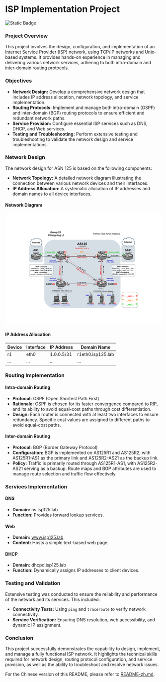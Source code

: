 # ISP Implementation Project

![Static Badge](https://img.shields.io/badge/%E4%B8%AD%E6%96%87-zh?logoColor=%23C8161E&link=README-zh.md)

### Project Overview

This project involves the design, configuration, and implementation of an Internet Service Provider (ISP) network, using TCP/IP networks and Unix-based systems. It provides hands-on experience in managing and delivering various network services, adhering to both intra-domain and inter-domain routing protocols.

### Objectives

- **Network Design:** Develop a comprehensive network design that includes IP address allocation, network topology, and service implementation.
- **Routing Protocols:** Implement and manage both intra-domain (OSPF) and inter-domain (BGP) routing protocols to ensure efficient and redundant network paths.
- **Service Provision:** Configure essential ISP services such as DNS, DHCP, and Web services.
- **Testing and Troubleshooting:** Perform extensive testing and troubleshooting to validate the network design and service implementations.

### Network Design

The network design for ASN 125 is based on the following components:

- **Network Topology:** A detailed network diagram illustrating the connection between various network devices and their interfaces.
- **IP Address Allocation:** A systematic allocation of IP addresses and domain names to all device interfaces.

#### Network Diagram

![AS125 network topology design diagram](./125.png "AS125 network topology design diagram")

#### IP Address Allocation

| Device | Interface | IP Address | Domain Name       |
| ------ | --------- | ---------- | ----------------- |
| r1     | eth0      | 1.0.0.5/31 | r1eth0.isp125.lab |
| ...    | ...       | ...        | ...               |

### Routing Implementation

#### Intra-domain Routing

- **Protocol:** OSPF (Open Shortest Path First)
- **Rationale:** OSPF is chosen for its faster convergence compared to RIP, and its ability to avoid equal-cost paths through cost differentiation.
- **Design:** Each router is connected with at least two interfaces to ensure redundancy. Specific cost values are assigned to different paths to avoid equal-cost paths.

#### Inter-domain Routing

- **Protocol:** BGP (Border Gateway Protocol)
- **Configuration:** BGP is implemented on AS125R1 and AS125R2, with AS125R1-AS1 as the primary link and AS125R2-AS21 as the backup link.
- **Policy:** Traffic is primarily routed through AS125R1-AS1, with AS125R2-AS21 serving as a backup. Route maps and BGP attributes are used to manage route selection and traffic flow effectively.

### Services Implementation

#### DNS

- **Domain:** ns.isp125.lab
- **Function:** Provides forward lookup services.

#### Web

- **Domain:** www.isp125.lab
- **Content:** Hosts a simple text-based web page.

#### DHCP

- **Domain:** dhcpd.isp125.lab
- **Function:** Dynamically assigns IP addresses to client devices.

### Testing and Validation

Extensive testing was conducted to ensure the reliability and performance of the network and its services. This included:

- **Connectivity Tests:** Using `ping` and `traceroute` to verify network connectivity.
- **Service Verification:** Ensuring DNS resolution, web accessibility, and dynamic IP assignment.

### Conclusion

This project successfully demonstrates the capability to design, implement, and manage a fully functional ISP network. It highlights the technical skills required for network design, routing protocol configuration, and service provision, as well as the ability to troubleshoot and resolve network issues.

For the Chinese version of this README, please refer to [README-zh.md](README-zh.md).